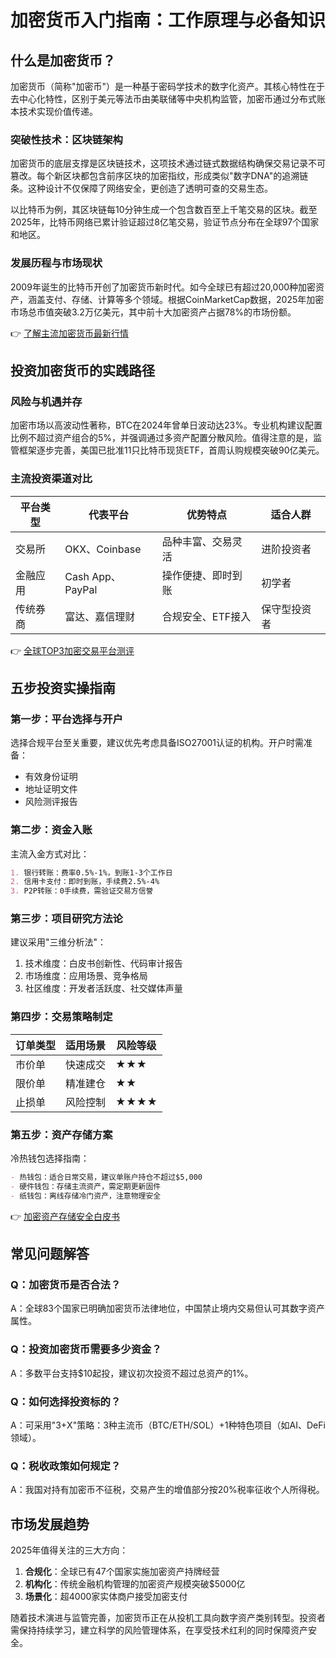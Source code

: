 # 加密货币入门指南：工作原理与必备知识

## 什么是加密货币？

加密货币（简称"加密币"）是一种基于密码学技术的数字化资产。其核心特性在于去中心化特性，区别于美元等法币由美联储等中央机构监管，加密币通过分布式账本技术实现价值传递。

### 突破性技术：区块链架构
加密货币的底层支撑是区块链技术，这项技术通过链式数据结构确保交易记录不可篡改。每个新区块都包含前序区块的加密指纹，形成类似"数字DNA"的追溯链条。这种设计不仅保障了网络安全，更创造了透明可查的交易生态。

以比特币为例，其区块链每10分钟生成一个包含数百至上千笔交易的区块。截至2025年，比特币网络已累计验证超过8亿笔交易，验证节点分布在全球97个国家和地区。

### 发展历程与市场现状
2009年诞生的比特币开创了加密货币新时代。如今全球已有超过20,000种加密资产，涵盖支付、存储、计算等多个领域。根据CoinMarketCap数据，2025年加密市场总市值突破3.2万亿美元，其中前十大加密资产占据78%的市场份额。

👉 [了解主流加密货币最新行情](https://bit.ly/okx_welcome)

## 投资加密货币的实践路径

### 风险与机遇并存
加密市场以高波动性著称，BTC在2024年曾单日波动达23%。专业机构建议配置比例不超过资产组合的5%，并强调通过多资产配置分散风险。值得注意的是，监管框架逐步完善，美国已批准11只比特币现货ETF，首周认购规模突破90亿美元。

### 主流投资渠道对比

| 平台类型 | 代表平台 | 优势特点 | 适合人群 |
|---------|---------|---------|---------|
| 交易所   | OKX、Coinbase | 品种丰富、交易灵活 | 进阶投资者 |
| 金融应用 | Cash App、PayPal | 操作便捷、即时到账 | 初学者 |
| 传统券商 | 富达、嘉信理财 | 合规安全、ETF接入 | 保守型投资者 |

👉 [全球TOP3加密交易平台测评](https://bit.ly/okx_welcome)

## 五步投资实操指南

### 第一步：平台选择与开户
选择合规平台至关重要，建议优先考虑具备ISO27001认证的机构。开户时需准备：
- 有效身份证明
- 地址证明文件
- 风险测评报告

### 第二步：资金入账
主流入金方式对比：
```markdown
1. 银行转账：费率0.5%-1%，到账1-3个工作日
2. 信用卡支付：即时到账，手续费2.5%-4%
3. P2P转账：0手续费，需验证交易方信誉
```

### 第三步：项目研究方法论
建议采用"三维分析法"：
1. 技术维度：白皮书创新性、代码审计报告
2. 市场维度：应用场景、竞争格局
3. 社区维度：开发者活跃度、社交媒体声量

### 第四步：交易策略制定
| 订单类型 | 适用场景 | 风险等级 |
|---------|---------|---------|
| 市价单   | 快速成交 | ★★★     |
| 限价单   | 精准建仓 | ★★      |
| 止损单   | 风险控制 | ★★★★    |

### 第五步：资产存储方案
冷热钱包选择指南：
```markdown
- 热钱包：适合日常交易，建议单账户持仓不超过$5,000
- 硬件钱包：存储主流资产，需定期更新固件
- 纸钱包：离线存储冷门资产，注意物理安全
```

👉 [加密资产存储安全白皮书](https://bit.ly/okx_welcome)

## 常见问题解答

### Q：加密货币是否合法？
A：全球83个国家已明确加密货币法律地位，中国禁止境内交易但认可其数字资产属性。

### Q：投资加密货币需要多少资金？
A：多数平台支持$10起投，建议初次投资不超过总资产的1%。

### Q：如何选择投资标的？
A：可采用"3+X"策略：3种主流币（BTC/ETH/SOL）+1种特色项目（如AI、DeFi领域）。

### Q：税收政策如何规定？
A：我国对持有加密币不征税，交易产生的增值部分按20%税率征收个人所得税。

## 市场发展趋势

2025年值得关注的三大方向：
1. **合规化**：全球已有47个国家实施加密资产持牌经营
2. **机构化**：传统金融机构管理的加密资产规模突破$5000亿
3. **场景化**：超4000家实体商户接受加密支付

随着技术演进与监管完善，加密货币正在从投机工具向数字资产类别转型。投资者需保持持续学习，建立科学的风险管理体系，在享受技术红利的同时保障资产安全。